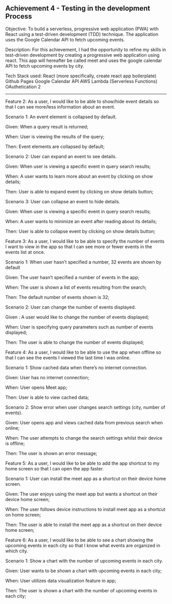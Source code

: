 Achievement 4 - Testing in the development Process
-------------------------------------------------------------------------------------------------------------------------------
Objective: To build a serverless, progressive web application (PWA) with React using a
test-driven development (TDD) technique. The application uses the Google
Calendar API to fetch upcoming events.

Description: For this achievement, I had the opportunity to refine my skills in test-driven development by
creating a progressive web application using react. This app will hereafter be called meet and uses the google
calendar API to fetch upcoming events by city.

Tech Stack used:
React (more specifically, create react app boilerplate)
Github Pages
Google Calendar API
AWS Lambda (Serverless Functions)
OAuthetication 2



-------------------------------------------------------------------------------------------------------------------------------
Feature 2: As a user, I would like to be able to show/hide event details so that I can see more/less information about an event.

Scenario 1: An event element is collapsed by default.

Given: When a query result is returned;

When: User is viewing the results of the query;

Then: Event elements are collapsed by default;

Scenario 2: User can expand an event to see details.

Given: When user is viewing a specific event in query search results;

When: A user wants to learn more about an event by clicking on show details;

Then: User is able to expand event by clicking on show details button;

Scenario 3: User can collapse an event to hide details.

Given: When user is viewing a specific event in query search results;

When: A user wants to minimize an event after reading about its details;

Then: User is able to collapse event by clicking on show details button;

Feature 3: As a user, I would like to be able to specify the number of events I want to view in the app so that I can see more or fewer events in the events list at once.

Scenario 1: When user hasn’t specified a number, 32 events are shown by default

Given: The user hasn’t specified a number of events in the app;

When: The user is shown a list of events resulting from the search;

Then: The default number of events shown is 32;

Scenario 2: User can change the number of events displayed.

Given : A user would like to change the number of events displayed;

When: User is specifying query parameters such as number of events displayed;

Then: The user is able to change the number of events displayed;

Feature 4: As a user, I would like to be able to use the app when offline so that I can see the events I viewed the last time I was online.

Scenario 1: Show cached data when there’s no internet connection.

Given: User has no internet connection;

When: User opens Meet app;

Then: User is able to view cached data;

Scenario 2: Show error when user changes search settings (city, number of events).

Given: User opens app and views cached data from previous search when online;

When: The user attempts to change the search settings whilst their device is offline;

Then: The user is shown an error message;

Feature 5: As a user, I would like to be able to add the app shortcut to my home screen so that I can open the app faster.

Scenario 1: User can install the meet app as a shortcut on their device home screen.

Given: The user enjoys using the meet app but wants a shortcut on their device home screen;

When: The user follows device instructions to install meet app as a shortcut on home screen;

Then: The user is able to install the meet app as a shortcut on their device home screen;

Feature 6: As a user, I would like to be able to see a chart showing the upcoming events in each city so that I know what events are organized in which city.

Scenario 1: Show a chart with the number of upcoming events in each city.

Given: User wants to be shown a chart with upcoming events in each city;

When: User utilizes data visualization feature in app;

Then: The user is shown a chart with the number of upcoming events in each city;

 
 
